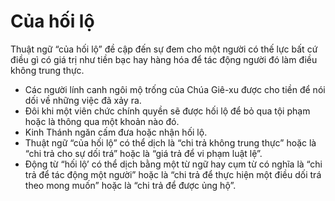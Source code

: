 # Của hối lộ

Thuật ngữ “của hối lộ” đề cập đến sự đem cho một người có thế lực bất cứ điều gì có giá trị như tiền bạc hay hàng hóa để tác động người đó làm điều không trung thực.
- Các người lính canh ngôi mộ trống của Chúa Giê-xu được cho tiền để nói dối về những việc đã xảy ra.
- Đôi khi một viên chức chính quyền sẽ được hối lộ để bỏ qua tội phạm hoặc là thông qua một khoản nào đó.
- Kinh Thánh ngăn cấm đưa hoặc nhận hối lộ.
- Thuật ngữ “của hối lộ” có thể dịch là “chi trả không trung thực” hoặc là “chi trả cho sự dối trá” hoặc là “giá trả để vi phạm luật lệ”.
- Động từ “hối lộ’ có thể dịch bằng một từ ngữ hay cụm từ có nghĩa là “chi trả để tác động một người” hoặc là “chi trả để thực hiện một điều dối trá theo mong muốn” hoặc là “chi trả để được ủng hộ”.

